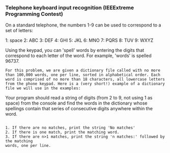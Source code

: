 ### Telephone keyboard input recognition (IEEExtreme Programming Contest) 

On a standard telephone, the numbers 1-9 can be used to correspond to a set of letters:

1: space            2: ABC     3: DEF       4: GHI               5: JKL       6: MNO
7: PQRS           8: TUV      9: WXYZ

Using the keypad, you can 'spell' words by entering the digits that correspond to each letter of the word. For example, 'words' is spelled 96737.
```
For this problem, we are given a dictionary file called with no more than 100,000 words, one per line, sorted in alphabetical order. Each word is comprised of no more than 18 characters, all lowercase letters from the phone keypad. Here is a (very short!) example of a dictionary file we will use in the examples:
```
Your program should read a string of digits (from 2 to 9, not using 1 as space) from the console and find the words in the dictionary whose spellings contain that series of consecutive digits anywhere within the word.
```

1. If there are no matches, print the string 'No matches'
2. If there is one match, print the matching word.
3. If there are n>1 matches, print the string 'n matches:' followed by the matching
words, one per line.
